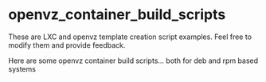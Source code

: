 openvz_container_build_scripts
==============================
These are LXC and openvz template creation script examples.  Feel free to modify them and provide feedback.

Here are some openvz container build scripts... both for deb and rpm based systems
